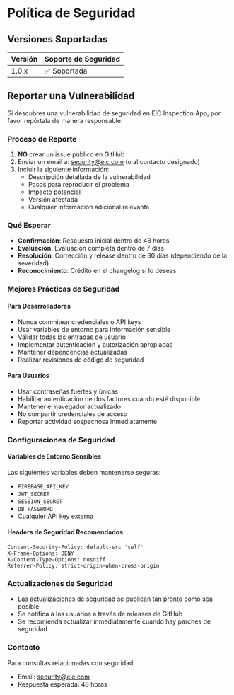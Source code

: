 
# Política de Seguridad

## Versiones Soportadas

| Versión | Soporte de Seguridad |
| ------- | -------------------- |
| 1.0.x   | ✅ Soportada         |

## Reportar una Vulnerabilidad

Si descubres una vulnerabilidad de seguridad en EIC Inspection App, por favor repórtala de manera responsable:

### Proceso de Reporte

1. **NO** crear un issue público en GitHub
2. Enviar un email a: security@eic.com (o al contacto designado)
3. Incluir la siguiente información:
   - Descripción detallada de la vulnerabilidad
   - Pasos para reproducir el problema
   - Impacto potencial
   - Versión afectada
   - Cualquier información adicional relevante

### Qué Esperar

- **Confirmación**: Respuesta inicial dentro de 48 horas
- **Evaluación**: Evaluación completa dentro de 7 días
- **Resolución**: Corrección y release dentro de 30 días (dependiendo de la severidad)
- **Reconocimiento**: Crédito en el changelog si lo deseas

### Mejores Prácticas de Seguridad

#### Para Desarrolladores

- Nunca commitear credenciales o API keys
- Usar variables de entorno para información sensible
- Validar todas las entradas de usuario
- Implementar autenticación y autorización apropiadas
- Mantener dependencias actualizadas
- Realizar revisiones de código de seguridad

#### Para Usuarios

- Usar contraseñas fuertes y únicas
- Habilitar autenticación de dos factores cuando esté disponible
- Mantener el navegador actualizado
- No compartir credenciales de acceso
- Reportar actividad sospechosa inmediatamente

### Configuraciones de Seguridad

#### Variables de Entorno Sensibles

Las siguientes variables deben mantenerse seguras:

- `FIREBASE_API_KEY`
- `JWT_SECRET`
- `SESSION_SECRET`
- `DB_PASSWORD`
- Cualquier API key externa

#### Headers de Seguridad Recomendados

```
Content-Security-Policy: default-src 'self'
X-Frame-Options: DENY
X-Content-Type-Options: nosniff
Referrer-Policy: strict-origin-when-cross-origin
```

### Actualizaciones de Seguridad

- Las actualizaciones de seguridad se publican tan pronto como sea posible
- Se notifica a los usuarios a través de releases de GitHub
- Se recomienda actualizar inmediatamente cuando hay parches de seguridad

### Contacto

Para consultas relacionadas con seguridad:
- Email: security@eic.com
- Respuesta esperada: 48 horas
